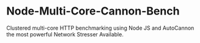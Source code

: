 # Node-Multi-Core-Cannon-Bench
Clustered multi-core HTTP benchmarking using Node JS and AutoCannon the most powerful Network Stresser Available.
